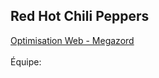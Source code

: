 <h2>Red Hot Chili Peppers</h2>
<a href="https://smnarnold.com/projets/megazord">Optimisation Web - Megazord</a><br>
<br>
Équipe:
